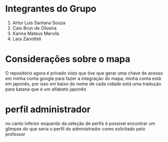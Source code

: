 ﻿# Integrantes do Grupo
1. Artur Luis Santana Souza
2. Caio Brun de Oliveira
3. Karina Mateus Marvila
4. Lara Zanotteli


# Considerações sobre o mapa
O repositório agora é privado visto que tive que gerar uma chave de acesso em minha conta google
para fazer a integração do mapa, minha conta está em japonês, por isso em baixo do nome de cada
cidade está uma tradução para katana que é um alfabeto japonês

# perfil administrador

no canto inferior esquerdo da seleção de perfis é possível encontrar um glimpse do que seria
o perfil do administrador como solicitado pelo professor
